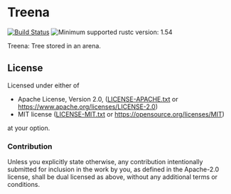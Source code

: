 # Treena

[![Build Status](https://gitlab.com/lo48576/treena/badges/develop/pipeline.svg)](https://gitlab.com/lo48576/treena/pipelines/)
![Minimum supported rustc version: 1.54](https://img.shields.io/badge/rustc-1.54+-lightgray.svg)

Treena: Tree stored in an arena.

## License

Licensed under either of

* Apache License, Version 2.0, ([LICENSE-APACHE.txt](LICENSE-APACHE.txt) or
  <https://www.apache.org/licenses/LICENSE-2.0>)
* MIT license ([LICENSE-MIT.txt](LICENSE-MIT.txt) or
  <https://opensource.org/licenses/MIT>)

at your option.

### Contribution

Unless you explicitly state otherwise, any contribution intentionally submitted
for inclusion in the work by you, as defined in the Apache-2.0 license, shall be
dual licensed as above, without any additional terms or conditions.

